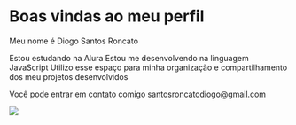 # Boas vindas ao meu perfil 
Meu nome é Diogo Santos Roncato

Estou estudando na Alura
Estou me desenvolvendo na linguagem JavaScript
Utilizo esse espaço para minha organização e compartilhamento dos meu projetos desenvolvidos

Você pode entrar em contato comigo 
santosroncatodiogo@gmail.com

![](https://i.makeagif.com/media/1-01-2023/JtizP9.gif)
